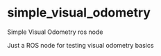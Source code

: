 # simple_visual_odometry
Simple Visual Odometry ros node

Just a ROS node for testing visual odometry basics

